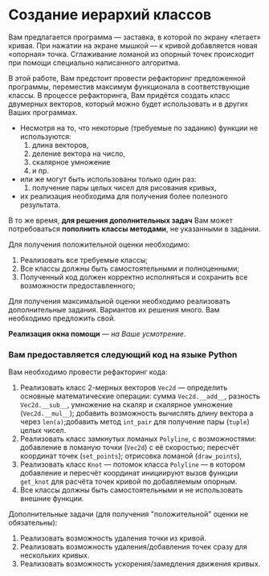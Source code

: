 # Создание иерархий классов

Вам предлагается программа — заставка, в которой по экрану «летает» кривая. При нажатии на экране мышкой — к кривой добавляется новая «опорная» точка. Сглаживание ломаной из опорный точек происходит при помощи специально написанного алгоритма.

В этой работе, Вам предстоит провести рефакторинг предложенной программы, переместив максимум функционала в соответствующие классы. В процессе рефакторинга, Вам придётся создать класс двумерных векторов, который можно будет использовать и в других Ваших программах.

- Несмотря на то, что некоторые (требуемые по заданию) функции не используются:
  1. длина векторов,
  2. деление вектора на число,
  3. скалярное умножение
  4. и пр.
- или же могут быть использованы только один раз:
  1. получение пары целых чисел для рисования кривых,
- их реализация необходима для получения более полезного результата.

В то же время, **для решения дополнительных задач** Вам может потребоваться **пополнить классы методами**, не указанными в задании.

Для получения положительной оценки необходимо:

1. Реализовать все требуемые классы;
2. Все классы должны быть самостоятельными и полноценными;
3. Полученный код должен корректно исполняться и сохранить все возможности предоставленного;

Для получения максимальной оценки необходимо реализовать дополнительные задания. Вариантов их решения много. Вам необходимо предложить свой.

**Реализация окна помощи** *— на Ваше усмотрение*.

### Вам предоставляется следующий код на языке Python
Вам необходимо провести рефакторинг кода:

1. Реализовать класс 2-мерных векторов `Vec2d` — определить основные математические операции: сумма `Vec2d.__add__`, разность `Vec2d.__sub__`, умножение на скаляр и скалярное умножение (`Vec2d.__mul__`); добавить возможность вычислять длину вектора a через `len(a)`;добавить метод `int_pair` для получение пары (`tuple`) целых чисел.
2. Реализовать класс замкнутых ломаных `Polyline`, с возможностями: добавление в ломаную точки (`Vec2d`) c её скоростью; пересчёт координат точек (`set_points`); отрисовка ломаной (`draw_points`),
3. Реализовать класс `Knot` — потомок класса `Polyline` — в котором добавление и пересчёт координат инициируют вызов функции `get_knot` для расчёта точек кривой по добавляемым опорным.
4. Все классы должны быть самостоятельными и не использовать внешние функции.

Дополнительные задачи (для получения "положительной" оценки не обязательны):

1. Реализовать возможность удаления точки из кривой.
2. Реализовать возможность удаления/добавления точек сразу для нескольких кривых.
3. Реализовать возможность ускорения/замедления движения кривых.